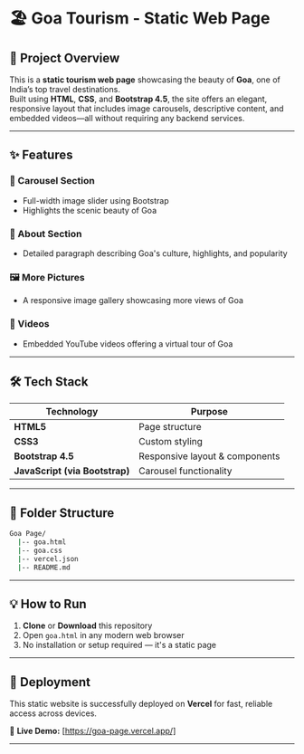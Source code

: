 # 🏖️ Goa Tourism - Static Web Page

## 🎯 Project Overview

This is a **static tourism web page** showcasing the beauty of **Goa**, one of India’s top travel destinations.  
Built using **HTML**, **CSS**, and **Bootstrap 4.5**, the site offers an elegant, responsive layout that includes image carousels, descriptive content, and embedded videos—all without requiring any backend services.

---

## ✨ Features

### 📸 Carousel Section
- Full-width image slider using Bootstrap
- Highlights the scenic beauty of Goa

### 📖 About Section
- Detailed paragraph describing Goa's culture, highlights, and popularity

### 🖼️ More Pictures
- A responsive image gallery showcasing more views of Goa

### 🎥 Videos
- Embedded YouTube videos offering a virtual tour of Goa

---

## 🛠️ Tech Stack

| Technology     | Purpose                          |
|----------------|----------------------------------|
| **HTML5**      | Page structure                   |
| **CSS3**       | Custom styling                   |
| **Bootstrap 4.5** | Responsive layout & components |
| **JavaScript (via Bootstrap)** | Carousel functionality |

---

## 📂 Folder Structure

```bash
Goa Page/
  |-- goa.html
  |-- goa.css
  |-- vercel.json
  |-- README.md
```

---

## 💡 How to Run

1. **Clone** or **Download** this repository  
2. Open `goa.html` in any modern web browser  
3. No installation or setup required — it's a static page

---

## 🚀 Deployment

This static website is successfully deployed on **Vercel** for fast, reliable access across devices.

🔗 **Live Demo:** [https://goa-page.vercel.app/]

---


